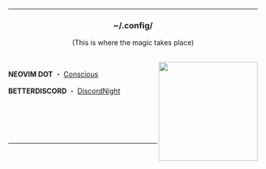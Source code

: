 ** **

<h3 align="center">~/.config/</h1>
<p align="center">(This is where the magic takes place)</p>

</br>

<img src="https://i.kym-cdn.com/photos/images/newsfeed/001/870/394/fc2.jpg" align="right" width="200">
<p><b>NEOVIM DOT</b> ・ <a href="https://github.com/Manas140/Conscious">Conscious</a></p>
<p><b>BETTERDISCORD</b> ・ <a href="https://betterdiscord.app/theme/DiscordNight">DiscordNight</a></p>
</br>
</br>
</br>
</br>

** **
